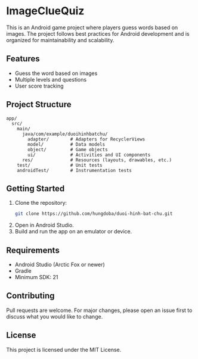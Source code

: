 # ImageClueQuiz

This is an Android game project where players guess words based on images. The project follows best practices for Android development and is organized for maintainability and scalability.

## Features

- Guess the word based on images
- Multiple levels and questions
- User score tracking

## Project Structure

```
app/
  src/
    main/
      java/com/example/duoihinhbatchu/
        adapter/        # Adapters for RecyclerViews
        model/          # Data models
        object/         # Game objects
        ui/             # Activities and UI components
      res/              # Resources (layouts, drawables, etc.)
    test/               # Unit tests
    androidTest/        # Instrumentation tests
```

## Getting Started

1. Clone the repository:
   ```bash
   git clone https://github.com/hungdoba/duoi-hinh-bat-chu.git
   ```
2. Open in Android Studio.
3. Build and run the app on an emulator or device.

## Requirements

- Android Studio (Arctic Fox or newer)
- Gradle
- Minimum SDK: 21

## Contributing

Pull requests are welcome. For major changes, please open an issue first to discuss what you would like to change.

## License

This project is licensed under the MIT License.

